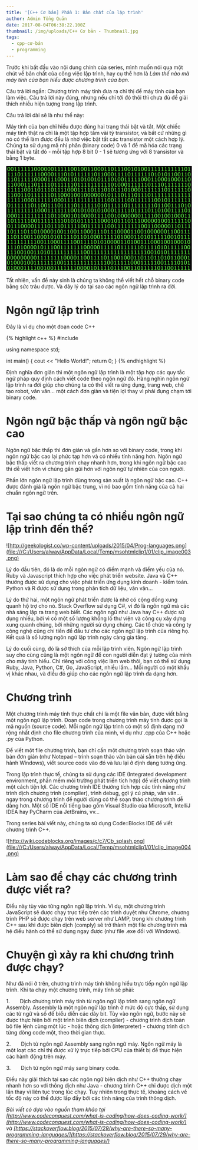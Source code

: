 ```yaml
---
title: '[C++ Cơ bản] Phần 1: Bản chất của lập trình'
author: Admin Tổng Quản
date: 2017-08-04T06:38:22.100Z
thumbnail: /img/uploads/C++ Cơ bản - Thumbnail.jpg
tags:
  - cpp-cơ-bản
  - programming
---
```

Trước khi bắt đầu vào nội dung chính của series, mình muốn
nói qua một chút về bản chất của công việc lập trình, hay cụ thể hơn là *Làm thế nào mà máy tính của bạn hiểu được
chương trình của bạn*.

Câu trả lời ngắn: Chương trình máy tính đưa ra chỉ thị để
máy tính của bạn làm việc. Câu trả lời này đúng, nhưng nếu chỉ tới đó thôi thì
chưa đủ để giải thích nhiều hiện tượng trong lập trình.

Câu trả lời dài sẽ là như thế này:

Máy tính của bạn chỉ hiểu được đúng hai trạng thái bật và tắt.
Một chiếc máy tính thật ra chỉ là một tập hợp tầm vài tỷ transistor, và bất cứ
những gì nó có thể làm được đều là nhờ việc bật tắt các transistor một cách hợp
lý. Chúng ta sử dụng mã nhị phân (binary code) 0 và 1 để mã hóa các trạng thái
bật và tắt đó - mỗi tập hợp 8 bit 0 - 1 sẽ tương ứng với 8 transistor và bằng 1
byte.

![null](/img/uploads/cpp-cơ-bản-1-1.jpg)

Tất nhiên, vấn đề nảy sinh là chúng ta không thể viết hết chỗ
binary code bằng sức trâu được. Và đây lý do tại sao các ngôn ngữ lập trình ra
đời.

# Ngôn ngữ lập trình

Đây là ví dụ cho một đoạn code C\+\+

{% highlight c++ %}
#include <iostream>

using namespace std;

int main()
{
    cout << "Hello World!";
    return 0;
}
{% endhighlight %}

Định nghĩa đơn giản thì một ngôn ngữ lập trình là một tập hợp
các quy tắc ngữ pháp quy định cách viết code theo ngôn ngữ đó. Hàng nghìn ngôn
ngữ lập trình ra đời giúp cho chúng ta có thể viết ra ứng dụng, trang web, chế
tạo robot, vân vân… một cách đơn giản và tiện lợi thay vì phải đụng chạm tới
binary code.

# Ngôn ngữ bậc thấp và ngôn ngữ bậc cao

Ngôn ngữ bậc thấp thì đơn giản và gần hơn so với binary
code, trong khi ngôn ngữ bậc cao lại phức tạp hơn và có nhiều tính năng hơn.
Ngôn ngữ bậc thấp viết ra chương trình chạy nhanh hơn, trong khi ngôn ngữ bậc
cao thì dễ viết hơn vì chúng gần gũi hơn với ngôn ngữ tự nhiên của con người.

Phần lớn ngôn ngữ lập trình dùng trong sản xuất là ngôn ngữ
bậc cao. C\+\+ được đánh giá là ngôn ngữ bậc trung, vì nó bao gồm tính năng của cả
hai chuẩn ngôn ngữ trên.

# Tại sao chúng ta có nhiều ngôn ngữ lập trình đến thế?

![http://geekologist.co/wp-content/uploads/2015/04/Prog-languages.png](file:///C:/Users/alway/AppData/Local/Temp/msohtmlclip1/01/clip_image003.png)

Lý do đầu tiên, đó là do mỗi ngôn ngữ có điểm mạnh và điểm yếu
của nó. Ruby và Javascript thích hợp cho việc phát triển website. Java và C\+\+
thường được sử dụng cho việc phát triển ứng dụng kinh doanh - kiểm toán. Python
và R được sử dụng trong phân tích dữ liệu, vân vân…

Lý do thứ hai, một ngôn ngữ phát triển được là nhờ có cộng đồng
xung quanh hộ trợ cho nó. Stack Overflow sử dụng C#, vì đó là ngôn ngữ mà các
nhà sáng lập ra trang web biết. Các ngôn ngữ như Java hay C\+\+ được sử dụng nhiều,
bởi vì có một số lượng khổng lồ thư viện và công cụ xây dựng xung quanh chúng,
bởi những người sử dụng chúng. Các tổ chức và công ty công nghệ cũng chi tiền để
đầu tư cho các ngôn ngữ lập trình của riêng họ. Kết quả là số lượng ngôn ngữ lập
trình ngày càng gia tăng.

Lý do cuối cùng, đó là sở thích của mỗi lập trình viên. Ngôn
ngữ lập trình suy cho cùng cũng là một ngôn ngữ để con người diễn đạt ý tưởng của
mình cho máy tính hiểu. Chỉ riêng với công việc làm web thôi, bạn có thể sử dụng
Ruby, Java, Python, C#, Go, JavaScript, nhiều lắm… Mỗi người có một khẩu vị
khác nhau, và điều đó giúp cho các ngôn ngữ lập trình đa dạng hơn.

# Chương trình

Một chương trình máy tính thực chất chỉ là một file văn bản,
được viết bằng một ngôn ngữ lập trình. Đoạn code trong chương trình máy tính được
gọi là mã nguồn (source code). Mỗi ngôn ngữ lập trình có một số định dạng mở rộng
nhất định cho file chương trình của mình, ví dụ như .cpp của C\+\+ hoặc .py của
Python.

Để viết một file chương trình, bạn chỉ cần một chương trình
soạn thảo văn bản đơn giản (như Notepad – trình soạn thảo văn bản cài sẵn trên hệ
điều hành Windows), viết source code vào đó và lưu lại ở định dạng tương ứng.

Trong lập trình thực tế, chúng ta sử dụng các IDE (Integrated development environment, phần mềm
môi trường phát triển tích hợp) để viết chương trình một cách tiện lợi. Các
chương trình IDE thường tích hợp các tính năng như trình dịch chương trình
\(complier), trình debug, gợi ý cú pháp, vân vân… ngay trong chương trình để người
dùng có thể soạn thảo chương trình dễ dàng hơn. Một số IDE nổi tiếng bao gồm
Visual Studio của Microsoft, IntelliJ IDEA hay PyCharm của JetBrains, vv…

Trong series bài
viết này, chúng ta sử dụng Code::Blocks IDE để viết chương trình C\+\+.

![http://wiki.codeblocks.org/images/c/c7/Cb_splash.png](file:///C:/Users/alway/AppData/Local/Temp/msohtmlclip1/01/clip_image004.png)

# Làm sao để chạy các chương trình được viết ra?

Điều này tùy vào
từng ngôn ngữ lập trình. Ví dụ, một chương trình JavaScript sẽ được chạy trực
tiếp trên các trình duyệt như Chrome, chương trình PHP sẽ được chạy trên web server
như LAMP, trong khi chương trình C\+\+ sau khi được biên dịch (comply) sẽ trở
thành một file chương trình mà hệ điều hành có thể sử dụng ngay được (như file
.exe đối với Windows).

# Chuyện gì xảy ra khi chương trình được chạy?

Như đã nói ở
trên, chương trình máy tính không hiểu trực tiếp ngôn ngữ lập trình. Khi ta chạy
một chương trình, máy tính sẽ phải:

1\.      
Dịch
chương trình máy tính từ ngôn ngữ lập trình sang ngôn ngữ Assembly. Assembly là
một ngôn ngữ lập trình ở mức độ cực thấp, sử dụng các từ ngữ và số để biểu diễn
các dãy bit. Tùy vào ngôn ngữ, bước này sẽ được thực hiện bởi một trình biên dịch
\(complier) - chương trình dịch toàn bộ file lệnh cùng một lúc - hoặc thông dịch
\(interpreter) - chương trình dịch từng dòng code một, theo thời gian thực.

2\.      
Dịch
từ ngôn ngữ Assembly sang ngôn ngữ máy. Ngôn ngữ máy là một loạt các chỉ thị được
xử lý trực tiếp bởi CPU của thiết bị để thực hiện các hành động trên máy.

3\.      
Dịch
từ ngôn ngữ máy sang binary code.

Điều này giải
thích tại sao các ngôn ngữ biên dịch như C\+\+ thường chạy nhanh hơn so với thông
dịch như Java - chương trình C\+\+ chỉ được dịch một lần thay vì liên tục trong
lúc chạy. Tuy nhiên trong thực tế, khoảng cách về tốc độ này có thể được lấp đầy
bởi các tính năng của trình thông dịch.

*Bài viết có dựa vào nguồn tham khảo tại [http://www.codeconquest.com/what-is-coding/how-does-coding-work/](http://www.codeconquest.com/what-is-coding/how-does-coding-work/)
và [https://stackoverflow.blog/2015/07/29/why-are-there-so-many-programming-languages/](https://stackoverflow.blog/2015/07/29/why-are-there-so-many-programming-languages/)*


